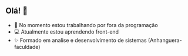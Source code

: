 ## Olá! 👋


- 🔭 No momento estou trabalhando por fora da programação
- 💻 Atualmente estou aprendendo front-end
- ✨ Formado em analise e desenvolvimento de sistemas (Anhanguera-faculdade) 
